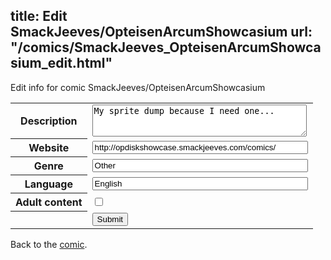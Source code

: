 title: Edit SmackJeeves/OpteisenArcumShowcasium
url: "/comics/SmackJeeves_OpteisenArcumShowcasium_edit.html"
---
Edit info for comic SmackJeeves/OpteisenArcumShowcasium

<form name="comic" action="http://gaepostmail.appspot.com/comic/" method="post">
<table class="comicinfo">
<tr>
<th>Description</th><td><textarea name="description" cols="40" rows="3">My sprite dump because I need one...</textarea></td>
</tr>
<tr>
<th>Website</th><td><input type="text" name="url" value="http://opdiskshowcase.smackjeeves.com/comics/" size="40"/></td>
</tr>
<tr>
<th>Genre</th><td><input type="text" name="genre" value="Other" size="40"/></td>
</tr>
<tr>
<th>Language</th><td><input type="text" name="language" value="English" size="40"/></td>
</tr>
<tr>
<th>Adult content</th><td><input type="checkbox" name="adult" value="adult" /></td>
</tr>
<tr>
<th></th><td>
<input type="hidden" name="comic" value="SmackJeeves_OpteisenArcumShowcasium" />
<input type="submit" name="submit" value="Submit" />
</td>
</tr>
</table>
</form>

Back to the [comic](SmackJeeves_OpteisenArcumShowcasium.html).
